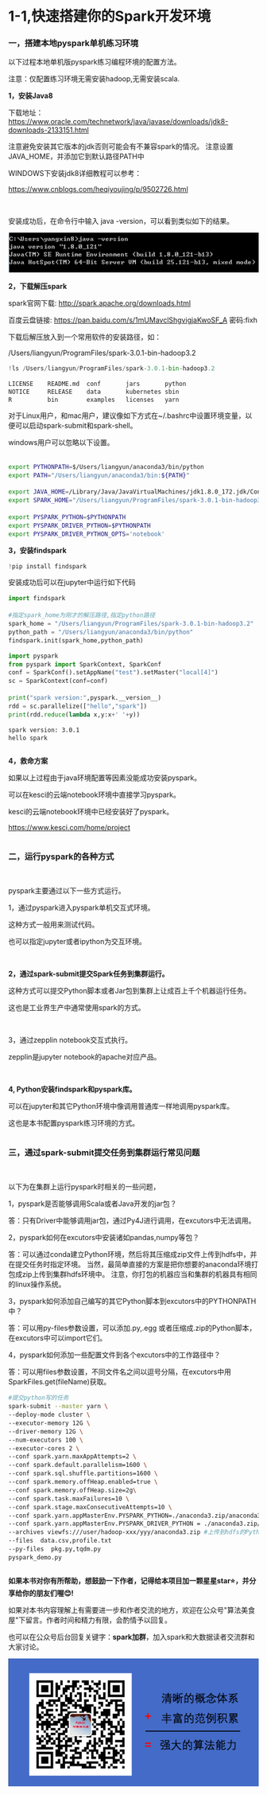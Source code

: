 # 1-1,快速搭建你的Spark开发环境



### 一，搭建本地pyspark单机练习环境


以下过程本地单机版pyspark练习编程环境的配置方法。

注意：仅配置练习环境无需安装hadoop,无需安装scala.


**1，安装Java8**

下载地址：https://www.oracle.com/technetwork/java/javase/downloads/jdk8-downloads-2133151.html

注意避免安装其它版本的jdk否则可能会有不兼容spark的情况。
注意设置JAVA_HOME，并添加它到默认路径PATH中

WINDOWS下安装jdk8详细教程可以参考：

https://www.cnblogs.com/heqiyoujing/p/9502726.html

<br/>

安装成功后，在命令行中输入 java -version，可以看到类似如下的结果。

![](./data/java_version提示.png)



**2，下载解压spark**

spark官网下载: http://spark.apache.org/downloads.html

百度云盘链接: https://pan.baidu.com/s/1mUMavclShgvigjaKwoSF_A  密码:fixh

下载后解压放入到一个常用软件的安装路径，如：

/Users/liangyun/ProgramFiles/spark-3.0.1-bin-hadoop3.2



```python
!ls /Users/liangyun/ProgramFiles/spark-3.0.1-bin-hadoop3.2
```

```
LICENSE    README.md  conf       jars       python
NOTICE     RELEASE    data       kubernetes sbin
R          bin        examples   licenses   yarn
```

<!-- #region -->
对于Linux用户，和mac用户，建议像如下方式在~/.bashrc中设置环境变量，以便可以启动spark-submit和spark-shell。

windows用户可以忽略以下设置。

```bash

export PYTHONPATH=$/Users/liangyun/anaconda3/bin/python
export PATH="/Users/liangyun/anaconda3/bin:${PATH}"

export JAVA_HOME=/Library/Java/JavaVirtualMachines/jdk1.8.0_172.jdk/Contents/Home
export SPARK_HOME="/Users/liangyun/ProgramFiles/spark-3.0.1-bin-hadoop3.2"

export PYSPARK_PYTHON=$PYTHONPATH
export PYSPARK_DRIVER_PYTHON=$PYTHONPATH
export PYSPARK_DRIVER_PYTHON_OPTS='notebook'

```
<!-- #endregion -->

<!-- #region -->
**3，安装findspark**

```python
!pip install findspark
```

安装成功后可以在jupyter中运行如下代码
<!-- #endregion -->

```python
import findspark

#指定spark_home为刚才的解压路径,指定python路径
spark_home = "/Users/liangyun/ProgramFiles/spark-3.0.1-bin-hadoop3.2"
python_path = "/Users/liangyun/anaconda3/bin/python"
findspark.init(spark_home,python_path)

```

```python
import pyspark 
from pyspark import SparkContext, SparkConf
conf = SparkConf().setAppName("test").setMaster("local[4]")
sc = SparkContext(conf=conf)

print("spark version:",pyspark.__version__)
rdd = sc.parallelize(["hello","spark"])
print(rdd.reduce(lambda x,y:x+' '+y))

```

```
spark version: 3.0.1
hello spark
```

```python

```

**4，救命方案**

如果以上过程由于java环境配置等因素没能成功安装pyspark。

可以在kesci的云端notebook环境中直接学习pyspark。

kesci的云端notebook环境中已经安装好了pyspark。

https://www.kesci.com/home/project

```python

```

<!-- #region -->
### 二，运行pyspark的各种方式

<br/>


pyspark主要通过以下一些方式运行。

1，通过pyspark进入pyspark单机交互式环境。

这种方式一般用来测试代码。

也可以指定jupyter或者ipython为交互环境。

<br/>


**2，通过spark-submit提交Spark任务到集群运行。**

这种方式可以提交Python脚本或者Jar包到集群上让成百上千个机器运行任务。

这也是工业界生产中通常使用spark的方式。

<br/>

3，通过zepplin notebook交互式执行。

zepplin是jupyter notebook的apache对应产品。


<br/>

**4, Python安装findspark和pyspark库。**

可以在jupyter和其它Python环境中像调用普通库一样地调用pyspark库。

这也是本书配置pyspark练习环境的方式。



<!-- #endregion -->

```python

```

<!-- #region -->
### 三，通过spark-submit提交任务到集群运行常见问题

<br/>


以下为在集群上运行pyspark时相关的一些问题，

1，pyspark是否能够调用Scala或者Java开发的jar包？

答：只有Driver中能够调用jar包，通过Py4J进行调用，在excutors中无法调用。

2，pyspark如何在excutors中安装诸如pandas,numpy等包？

答：可以通过conda建立Python环境，然后将其压缩成zip文件上传到hdfs中，并在提交任务时指定环境。
当然，最简单直接的方案是把你想要的anaconda环境打包成zip上传到集群hdfs环境中。
注意，你打包的机器应当和集群的机器具有相同的linux操作系统。


3，pyspark如何添加自己编写的其它Python脚本到excutors中的PYTHONPATH中？

答：可以用py-files参数设置，可以添加.py,.egg 或者压缩成.zip的Python脚本，在excutors中可以import它们。

4，pyspark如何添加一些配置文件到各个excutors中的工作路径中？

答：可以用files参数设置，不同文件名之间以逗号分隔，在excutors中用SparkFiles.get(fileName)获取。
<!-- #endregion -->

<!-- #region -->

```bash
#提交python写的任务
spark-submit --master yarn \
--deploy-mode cluster \
--executor-memory 12G \
--driver-memory 12G \
--num-executors 100 \
--executor-cores 2 \
--conf spark.yarn.maxAppAttempts=2 \
--conf spark.default.parallelism=1600 \
--conf spark.sql.shuffle.partitions=1600 \
--conf spark.memory.offHeap.enabled=true \
--conf spark.memory.offHeap.size=2g\
--conf spark.task.maxFailures=10 \
--conf spark.stage.maxConsecutiveAttempts=10 \
--conf spark.yarn.appMasterEnv.PYSPARK_PYTHON=./anaconda3.zip/anaconda3/bin/python #指定excutors的Python环境
--conf spark.yarn.appMasterEnv.PYSPARK_DRIVER_PYTHON = ./anaconda3.zip/anaconda3/bin/python  #cluster模式时候设置
--archives viewfs:///user/hadoop-xxx/yyy/anaconda3.zip #上传到hdfs的Python环境
--files  data.csv,profile.txt
--py-files  pkg.py,tqdm.py
pyspark_demo.py 
```
<!-- #endregion -->

```python

```

**如果本书对你有所帮助，想鼓励一下作者，记得给本项目加一颗星星star⭐️，并分享给你的朋友们喔😊!** 

如果对本书内容理解上有需要进一步和作者交流的地方，欢迎在公众号"算法美食屋"下留言。作者时间和精力有限，会酌情予以回复。

也可以在公众号后台回复关键字：**spark加群**，加入spark和大数据读者交流群和大家讨论。

![image.png](./data/Python与算法之美.png)
